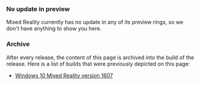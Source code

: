 ### No update in preview
Mixed Reality currently has no update in any of its preview rings, so we don't have anything to show you here.

### Archive
After every release, the content of this page is archived into the build of the release. Here is a list of builds that were previously depicted on this page:

- [Windows 10 Mixed Reality version 1607](http://changewindows.org/build/14393/holographic)